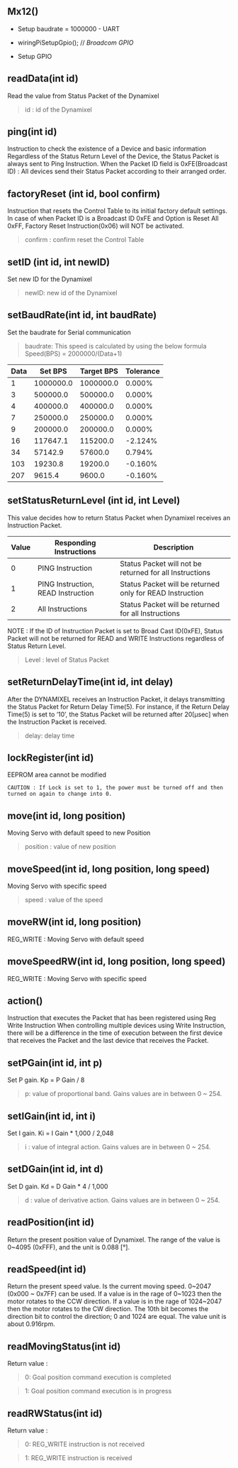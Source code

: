 ## Mx12() ##

- Setup baudrate = 1000000 - UART

- wiringPiSetupGpio();	// *Broadcom GPIO*

- Setup GPIO


## readData(int id) ##

Read the value from Status Packet of the Dynamixel

>id : id of the Dynamixel

## ping(int id) ##

Instruction to check the existence of a Device and basic information
Regardless of the Status Return Level of the Device, the Status Packet is always sent to Ping Instruction.
When the Packet ID field is 0xFE(Broadcast ID) : All devices send their Status Packet according to their arranged order.

## factoryReset (int id, bool confirm) ##

Instruction that resets the Control Table to its initial factory default settings.
In case of when Packet ID is a Broadcast ID 0xFE and Option is Reset All 0xFF, Factory Reset Instruction(0x06) will NOT be activated.	
	
>confirm : confirm reset the Control Table

## setID (int id, int newID) ##

Set new ID for the Dynamixel

>newID: new id of the Dynamixel

## setBaudRate(int id, int baudRate) ##

Set the baudrate for Serial communication

>baudrate: This speed is calculated by using the below formula
Speed(BPS)  = 2000000/(Data+1)

| Data | Set BPS | Target BPS | Tolerance |
|------|---------|------------|-----------|
|1|1000000.0|1000000.0|0.000%|
|3|500000.0|500000.0|0.000%|
|4|400000.0|400000.0|0.000%|
|7|250000.0|250000.0|0.000%|
|9|200000.0|200000.0|0.000%|
|16|117647.1|115200.0|-2.124%|
|34|57142.9|57600.0|0.794%|
|103|19230.8|19200.0|-0.160%|
|207|9615.4|9600.0|-0.160%|

## setStatusReturnLevel (int id, int Level) ##

This value decides how to return Status Packet when Dynamixel receives an Instruction Packet.

|Value|Responding Instructions|Description|
|-----|-----------------------|-----------|
|0|PING Instruction|Status Packet will not be returned for all Instructions|
|1|PING Instruction, READ Instruction|Status Packet will be returned only for READ Instruction|
|2|All Instructions|Status Packet will be returned for all Instructions|
	
		
NOTE : If the ID of Instruction Packet is set to Broad Cast ID(0xFE), Status Packet will not be returned for READ and WRITE Instructions regardless of Status Return Level.

>Level : level of Status Packet 

## setReturnDelayTime(int id, int delay) ##

After the DYNAMIXEL receives an Instruction Packet, it delays transmitting the Status Packet for Return Delay Time(5). 
For instance, if the Return Delay Time(5) is set to ‘10’, the Status Packet will be returned after 20[μsec] when the Instruction Packet is received.

>delay: delay time

## lockRegister(int id) ##

EEPROM area cannot be modified

	CAUTION : If Lock is set to 1, the power must be turned off and then turned on again to change into 0.

## move(int id, long position) ##

Moving Servo with default speed to new Position

>position : value of new position

## moveSpeed(int id, long position, long speed) ##

Moving Servo with specific speed

>speed : value of the speed

## moveRW(int id, long position) ##

REG_WRITE : Moving Servo with default speed

## moveSpeedRW(int id, long position, long speed) ##

REG_WRITE : Moving Servo with specific speed

## action() ##

Instruction that executes the Packet that has been registered using Reg Write Instruction
When controlling multiple devices using Write Instruction, there will be a difference in the time of execution 
between the first device that receives the Packet and the last device that receives the Packet.

## setPGain(int id, int p) ##

 Set P gain.
 Kp = P Gain / 8

>p: value of proportional band. Gains values are in between 0 ~ 254.

## setIGain(int id, int i) ##

Set I gain.
Ki = I Gain * 1,000 / 2,048

>i :  value of integral action. Gains values are in between 0 ~ 254.

## setDGain(int id, int d) ##

Set D gain.
Kd = D Gain * 4 / 1,000

>d :  value of derivative action. Gains values are in between 0 ~ 254.


## readPosition(int id) ##

Return the present position value of Dynamixel. The range of the value is 0~4095 (0xFFF), and the unit is 0.088 [°].

## readSpeed(int id) ##

Return the present speed value. Is the current moving speed. 0~2047 (0x000 ~ 0x7FF) can be used. 
If a value is in the rage of 0~1023 then the motor rotates to the CCW direction. 
If a value is in the rage of 1024~2047 then the motor rotates to the CW direction. 
The 10th bit becomes the direction bit to control the direction; 0 and 1024 are equal. The value unit is about 0.916rpm.


## readMovingStatus(int id) ##

Return value :

>0: Goal position command execution is completed
	
>1: Goal position command execution is in progress

## readRWStatus(int id) ##

Return value :

>0: 	REG_WRITE instruction is not received

>1: 		REG_WRITE instruction is received